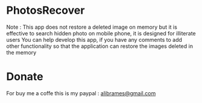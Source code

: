 # PhotosRecover
Note : This app does not restore a deleted image on memory but it is effective to search hidden photo on mobile phone, it is designed for illiterate users
You can help develop this app, if you have any comments to add other functionality so that the application can restore the images deleted in the memory

# Donate
For buy me a coffe  this is my paypal : alibrames@gmail.com
